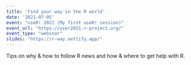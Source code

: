 ```yaml
---
title: 'Find your way in the R world'
date: '2021-07-05'
event: "useR! 2021 (My first useR! session)"
event_url: "https://user2021.r-project.org/"
event_type: "webinar"
slides: "https://r-way.netlify.app/"
---
```


Tips on why & how to follow R news and how & where to get help with R.
